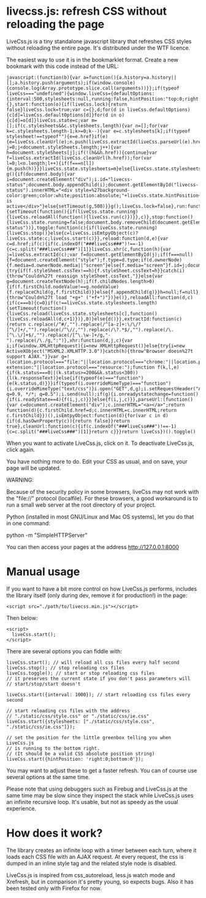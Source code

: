 livecss.js: refresh CSS without reloading the page
===================================================

LiveCss.js is a tiny standalone javascript library that refreshes CSS styles without reloading the entire page. It's distributed under the WTF licence.

The easiest way to use it is in the bookmarklet format. Create a new bookmark with this code instead of the URL:

```
javascript:(function(b){var a=function(){a.history=a.history||[];a.history.push(arguments);if(window.console){console.log(Array.prototype.slice.call(arguments))}};if(typeof liveCss==="undefined"){window.liveCss={defaultOptions:{interval:500,stylesheets:null,running:false,hintPosition:"top:0;right:0",lock:false},state:{},start:function(o){if(liveCss.lock){return false}liveCss.lock=true;var c={},d;for(d in liveCss.defaultOptions){c[d]=liveCss.defaultOptions[d]}for(d in o){c[d]=o[d]}liveCss.state=c;var m=[];if(c.stylesheets&&c.stylesheets.length){var n=[];for(var k=c.stylesheets.length-1;k>=0;k--){var e=c.stylesheets[k];if(typeof stylesheet!==typeof""){e=e.href}if(e){e=liveCss.cleanUrl(e);n.push(liveCss.extractId(liveCss.parseUrl(e).href))}}for(var j=0;j<document.styleSheets.length;j++){var h=document.styleSheets[j];if(!(h&&h.href)){continue}var f=liveCss.extractId(liveCss.cleanUrl(h.href));for(var l=0;l<n.length;l++){if(f===n[l]){m.push(h)}}}liveCss.state.stylesheets=m}else{liveCss.state.stylesheets=c.stylesheets||document.styleSheets}liveCss.state.running=true;liveCss.run(c.interval,m);function g(){if(document.body){var i=document.createElement("div");i.id="livecss-status";document.body.appendChild(i);document.getElementById("livecss-status").innerHTML="<div style=%27background-color:green;color:white;position:absolute;"+liveCss.state.hintPosition+"%27>LiveCss.js is active</div>"}else{setTimeout(g,500)}}g();liveCss.lock=false},run:function(c){setTimeout(function(){if(liveCss.state.running){liveCss.reloadAll(function(){liveCss.run(c)})}},c)},stop:function(){liveCss.state.running=false;document.body.removeChild(document.getElementById("livecss-status"))},toggle:function(c){if(liveCss.state.running){liveCss.stop()}else{c=liveCss.isEmtpyObject(c)?liveCss.state:c;liveCss.start(c)}},reload:function(d,e){var c=d.href;if(c){if(c.indexOf("###liveCss###")!==-1){c=c.split("###liveCss###")[1]}liveCss.xhr(c,function(h){var j=liveCss.extractId(c);var f=document.getElementById(j);if(f===null){f=document.createElement("style");f.type=d.type;if(d.ownerNode){f.media=d.ownerNode.media||"screen"}else{f.media="screen"}f.id=j;document.head.appendChild(f);d.ownerNode.href="###liveCss###"+c}if(f.styleSheet){try{if(f.styleSheet.cssTex!==h){f.styleSheet.cssText=h}}catch(i){throw"Couldn%27t reassign styleSheet.cssText."}}else{var g=document.createTextNode(h);if(f.childNodes.length>0){if(f.firstChild.nodeValue!==g.nodeValue){f.replaceChild(g,f.firstChild)}}else{f.appendChild(g)}}h=null;f=null},function(f,g){throw"Couldn%27t load "+g+" ("+f+")"})}e()},reloadAll:function(d,c){if(c===b){c=0}if(c!==liveCss.state.stylesheets.length){setTimeout(function(){liveCss.reload(liveCss.state.stylesheets[c],function(){liveCss.reloadAll(d,c+1)})},0)}else{d()}},extractId:function(c){return c.replace(/^#/,"").replace(/^[a-z]+:\/\/?[^\/]+/,"").replace(/^\//,"").replace(/\?.*$/,"").replace(/\.[^\.\/]+$/,"").replace(/[^\.\w-]+/g,"-").replace(/\./g,":")},xhr:function(d,j,c){var i;if(window.XMLHttpRequest){i=new XMLHttpRequest()}else{try{i=new ActiveXObject("MSXML2.XMLHTTP.3.0")}catch(h){throw"Browser doesn%27t support AJAX."}}var g=!(location.protocol==="file:"||location.protocol==="chrome:"||location.protocol==="chrome-extension:"||location.protocol==="resource:");function f(k,l,e){if(k.status===0||(k.status>=200&&k.status<300)){l(k.responseText)}else{if(typeof(e)==="function"){e(k.status,d)}}}if(typeof(i.overrideMimeType)==="function"){i.overrideMimeType("text/css")}i.open("GET",d,g);i.setRequestHeader("Accept","text/css; q=0.9, */*; q=0.5");i.send(null);if(g){i.onreadystatechange=function(){if(i.readyState==4){f(i,j,c)}}}else{f(i,j,c)}},parseUrl:(function(){var c=document.createElement("div");c.innerHTML="<a></a>";return function(d){c.firstChild.href=d;c.innerHTML=c.innerHTML;return c.firstChild}})(),isEmtpyObject:function(d){for(var c in d){if(d.hasOwnProperty(c)){return false}}return true},cleanUrl:function(c){if(c.indexOf("###liveCss###")!==-1){c=c.split("###liveCss###")[1]}return c}}}return liveCss})().toggle()
```

</p>

When you want to activate LiveCss.js, click on it. To deactivate LiveCss.js, click again.

You have nothing more to do. Edit your CSS as usual, and on save, your page will be updated.

WARNING:

Because of the security policy in some browsers, liveCss may not work
with the "file://" protocol (localfile). For these browsers, a good
workaround is to run a small web server at the root directory of your project.

Python (installed in most GNU/Linux and Mac OS systems), let you do that in one command:

  python -m "SimpleHTTPServer"

You can then access your pages at the address http://127.0.0.1:8000

Manual usage
============

If you want to have a bit more control on how LiveCss.js performs, includes the library itself (only during dev, remove it for production!) in the page:

    <script src="./path/to/livecss.min.js"></script>

Then below:

    <script>
      liveCss.start();
    </script>

There are several options you can fiddle with:

    liveCss.start(); // will reload all css files every half second
    liveCss.stop(); // stop reloading css files
    liveCss.toggle(); // start or stop reloading css files
    // it preserves the current state if you don't pass parameters will
    // start/stop/start doesn't

    liveCss.start({interval: 1000}); // start reloading css files every second

    // start reloading css files with the address
    // "./static/css/style.css" or "./static/css/ie.css"
    liveCss.start({stylesheets: ["./static/css/style.css", "./static/css/ie.css"]});

    // set the position for the little greenbox telling you when LiveCss.js
    // is running to the bottom right.
    // (It should be a valid CSS absolute position string)
    liveCss.start({hintPosition: 'right:0;bottom:0'});

You may want to adjust these to get a faster refresh. You can of course use several options at the same time.

Please note that using debuggers such as Firebug and LiveCss.js at the same time may be slow since they inspect the stack while LiveCss.js uses an infinite recursive loop. It's usable, but not as speedy as the usual experience.

How does it work?
=================

The library creates an infinite loop with a timer between each turn, where it loads each CSS file with an AJAX request. At every request, the css is dumped in an inline style tag and the related style node is disabled.

LiveCss.js is inspired from css_autoreload, less.js watch mode and Xrefresh, but in comparison it's pretty young, so expects bugs. Also it has been tested only with Firefox for now.

